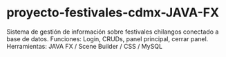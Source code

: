 # proyecto-festivales-cdmx-JAVA-FX
Sistema de gestión de información sobre festivales chilangos conectado a base de datos. 
Funciones: Login, CRUDs, panel principal, cerrar panel.
Herramientas: JAVA FX / Scene Builder / CSS / MySQL

